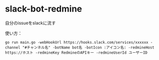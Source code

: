 # slack-bot-redmine
自分のissueをslackに流す

使い方：
```
go run main.go -webHookUrl https://hooks.slack.com/services/xxxxxx -channel "#チャンネル名" -botName bot名 -botIcon :アイコン名: -redmineHost https://ホスト -redmineKey RedmineのAPIキー -redmineUserId ユーザーID
```
